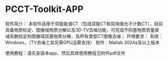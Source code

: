 # PCCT-Toolkit-APP
软件简介：
本软件适用于双能能谱CT（包括双能CT和双阈值光子计数CT），目前具备物质标定、图像域物质分解以及3D-TV去噪功能，可完成不同基物质质量衰减系数标定和图像域双基物质分解，及所有类型CT图像去噪；
环境要求：
系统：Windows，（TV去噪工具另需GPU运算支持）
软件：Matlab 2024a及以上版本

使用教程：请先安装本app，然后具体使用教程见附件pdf文件
